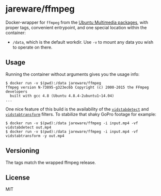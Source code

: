 # jareware/ffmpeg

Docker-wrapper for `ffmpeg` from the [Ubuntu Multimedia packages](https://launchpad.net/~mc3man/+archive/ubuntu/trusty-media), with proper tags, convenient entrypoint, and one special location within the container:

 * `/data`, which is the default workdir. Use `-v` to mount any data you wish to operate on there.

## Usage

Running the container without arguments gives you the usage info:

```
$ docker run -v $(pwd):/data jareware/ffmpeg
ffmpeg version N-73895-g323ec6b Copyright (c) 2000-2015 the FFmpeg developers
  built with gcc 4.8 (Ubuntu 4.8.4-2ubuntu1~14.04)
...
```

One nice feature of this build is the availability of the [`vidstabdetect`](https://www.ffmpeg.org/ffmpeg-filters.html#vidstabdetect-1) and [`vidstabtransform`](https://www.ffmpeg.org/ffmpeg-filters.html#vidstabtransform-1) filters. To stabilize that shaky GoPro footage for example:

```
$ docker run -v $(pwd):/data jareware/ffmpeg -i input.mp4 -vf vidstabdetect out.mp4
$ docker run -v $(pwd):/data jareware/ffmpeg -i input.mp4 -vf vidstabtransform -y out.mp4
```

## Versioning

The tags match the wrapped ffmpeg release.

## License

MIT

